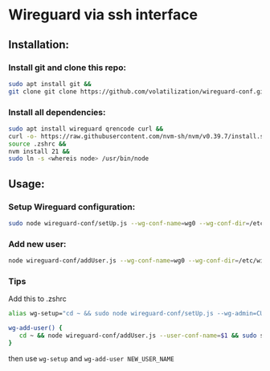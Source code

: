 # Wireguard via ssh interface

## Installation:

### Install git and clone this repo:

``` bash
sudo apt install git &&
git clone git clone https://github.com/volatilization/wireguard-conf.git
```

### Install all dependencies:

``` bash
sudo apt install wireguard qrencode curl &&
curl -o- https://raw.githubusercontent.com/nvm-sh/nvm/v0.39.7/install.sh | bash &&
source .zshrc &&
nvm install 21 &&
sudo ln -s <whereis node> /usr/bin/node
```

## Usage:

### Setup Wireguard configuration:

``` bash
sudo node wireguard-conf/setUp.js --wg-conf-name=wg0 --wg-conf-dir=/etc/wireguard --wg-port=51800 --wg-admin=CURRENT_USER
```

### Add new user:

``` bash
node wireguard-conf/addUser.js --wg-conf-name=wg0 --wg-conf-dir=/etc/wireguard --user-conf-name=NEW_USER_NAME
```

### Tips

Add this to .zshrc

``` bash
alias wg-setup="cd ~ && sudo node wireguard-conf/setUp.js --wg-admin=CURRENT_USER"

wg-add-user() {
   cd ~ && node wireguard-conf/addUser.js --user-conf-name=$1 && sudo systemctl restart wg-quick@wg0 
}
```
then use `wg-setup` and `wg-add-user NEW_USER_NAME`
